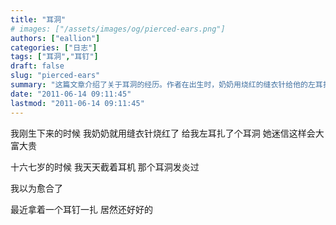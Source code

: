 ```yaml
---
title: "耳洞"
# images: ["/assets/images/og/pierced-ears.png"]
authors: ["eallion"]
categories: ["日志"]
tags: ["耳洞","耳钉"]
draft: false
slug: "pierced-ears"
summary: "这篇文章介绍了关于耳洞的经历。作者在出生时，奶奶用烧红的缝衣针给他的左耳扎了个耳洞，因为奶奶迷信这样会带来好运。作者16、17岁时，经常戴耳机，但耳洞曾经发炎。最近，作者尝试再次用耳钉扎耳洞，意外地发现耳洞竟然还是好好的。"
date: "2011-06-14 09:11:45"
lastmod: "2011-06-14 09:11:45"
---
```


我刚生下来的时候
我奶奶就用缝衣针烧红了
给我左耳扎了个耳洞
她迷信这样会大富大贵

十六七岁的时候
我天天截着耳机
那个耳洞发炎过

我以为愈合了

最近拿着一个耳钉一扎
居然还好好的
